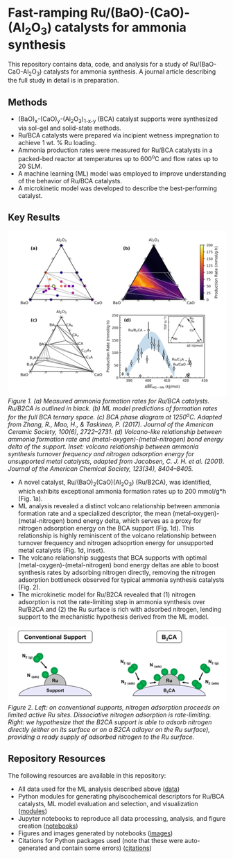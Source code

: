 # Fast-ramping Ru/(BaO)-(CaO)-(Al<sub>2</sub>O<sub>3</sub>) catalysts for ammonia synthesis
This repository contains data, code, and analysis for a study of Ru/(BaO-CaO-Al<sub>2</sub>O<sub>3</sub>) catalysts for ammonia synthesis. A journal article describing the full study in detail is in preparation.

## Methods
* (BaO)<sub>x</sub>-(CaO)<sub>y</sub>-(Al<sub>2</sub>O<sub>3</sub>)<sub>1-x-y</sub> (BCA) catalyst supports were synthesized via sol-gel and solid-state methods. 
* Ru/BCA catalysts were prepared via incipient wetness impregnation to achieve 1 wt. % Ru loading.
* Ammonia production rates were measured for Ru/BCA catalysts in a packed-bed reactor at temperatures up to 600<sup>o</sup>C and flow rates up to 20 SLM.
* A machine learning (ML) model was employed to improve understanding of the behavior of Ru/BCA catalysts.
* A microkinetic model was developed to describe the best-performing catalyst.

## Key Results
![Megafig](/images/Fig1_Megafigure.jpg)*Figure 1. (a) Measured ammonia formation rates for Ru/BCA catalysts. Ru/B2CA is outlined in black. (b) ML model predictions of formation rates for the full BCA ternary space. (c) BCA phase diagram at 1250<sup>o</sup>C. Adapted from Zhang, R., Mao, H., & Taskinen, P. (2017). Journal of the American Ceramic Society, 100(6), 2722–2731. (d) Volcano-like relationship between ammonia formation rate and (metal-oxygen)-(metal-nitrogen) bond energy delta of the support. Inset: volcano relationship between ammonia synthesis turnover frequency and nitrogen adsorption energy for unsupported metal catalysts, adapted from Jacobsen, C. J. H. et al. (2001). Journal of the American Chemical Society, 123(34), 8404–8405.*
* A novel catalyst, Ru/(BaO)<sub>2</sub>(CaO)(Al<sub>2</sub>O<sub>3</sub>) (Ru/B2CA), was identified, which exhibits exceptional ammonia formation rates up to 200 mmol/g*h (Fig. 1a).
* ML analysis revealed a distinct volcano relationship between ammonia formation rate and a specialized descriptor, the mean (metal-oxygen)-(metal-nitrogen) bond energy delta, which serves as a proxy for nitrogen adsorption energy on the BCA support (Fig. 1d). This relationship is highly reminiscent of the volcano relationship between turnover frequency and nitrogen adsoprtion energy for unsupported metal catalysts (Fig. 1d, inset).
* The volcano relationship suggests that BCA supports with optimal (metal-oxygen)-(metal-nitrogen) bond energy deltas are able to boost synthesis rates by adsorbing nitrogen directly, removing the nitrogen adsorption bottleneck observed for typical ammonia synthesis catalysts (Fig. 2).
* The microkinetic model for Ru/B2CA revealed that (1) nitrogen adsorption is not the rate-limiting step in ammonia synthesis over Ru/B2CA and (2) the Ru surface is rich with adsorbed nitrogen, lending support to the mechanistic hypothesis derived from the ML model.

![AdsMech](/images/AdsMechDiagram.jpg)*Figure 2. Left: on conventional supports, nitrogen adsorption proceeds on limited active Ru sites. Dissociative nitrogen adsorption is rate-limiting. Right: we hypothesize that the B2CA support is able to adsorb nitrogen directly (either on its surface or on a B2CA adlayer on the Ru surface), providing a ready supply of adsorbed nitrogen to the Ru surface.*

## Repository Resources
The following resources are available in this repository:
* All data used for the ML analysis described above ([data](https://github.com/jdhuang-csm/Ru-BCA/tree/master/data))
* Python modules for generating phyiscochemical descriptors for Ru/BCA catalysts, ML model evaluation and selection, and visualization ([modules](https://github.com/jdhuang-csm/Ru-BCA/tree/master/modules))
* Jupyter notebooks to reproduce all data processing, analysis, and figure creation ([notebooks](https://github.com/jdhuang-csm/Ru-BCA/tree/master/notebooks))
* Figures and images generated by notebooks ([images](https://github.com/jdhuang-csm/Ru-BCA/tree/master/images))
* Citations for Python packages used (note that these were auto-generated and contain some errors) ([citations](https://github.com/jdhuang-csm/Ru-BCA/tree/master/citations))
